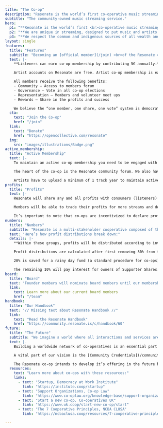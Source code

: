```yaml
---
title: "The Co-op"
description: "Resonate is the world’s first co-operative music streaming service — a multi-stakeholder platform co-operative, democratically governed by its members: artists, listeners and workers."
subtitle: "The community-owned music streaming service."
hero:
  p1: "**Resonate is the world’s first <br>co-operative music streaming service** <br>— a multi-stakeholder platform co-operative, democratically governed by its members: artists, listeners and workers."
  p2: "**We are unique in streaming, designed to put music and artists first, with a community committed to building the social power of music.** As stewards of creativity, we are providing a vital corner-stone of the new music eco-system based on fairness, transparency, dignity, agency and community."
  p3: "**We respect the common and indigenous sources of all wealth and culture**, building with communities in solidarity to resist and repair from the social and ecological effects of capital accumulation and colonialism."
layout: single
features:
  title: "Features"
  subtitle: "Becoming an [official member](/join) <br>of the Resonate co-op."
  text: |-
    **Listeners can earn co-op membership by contributing 5€ annually.**

    Artist accounts on Resonate are free. Artist co-op membership is earned when you add music to the catalog, and ratify your membership. (If you have music on Resonate, you are eligible for full free co-op membership – this extends to each individual band member, guest vocalists, session musicians etc.)

    All members receive the following benefits:
    - Community – Access to members forum
    - Governance – Vote in all co-op elections
    - Representation – Members and volunteer meet ups
    - Rewards – Share in the profits and success

    We believe the “one member, one share, one vote” system is democratic, and supports community in a crucial way. Resonate is a co-op because we think that everyone should have the opportunity to own their platform. Everyone involved in the co-op has a say in how platform develops.
  cta: 
    text: "Join the Co-op"
    href: "/join"
  link: 
    text: "Donate"
    href: "https://opencollective.com/resonate"
  img:
    src: "images/illustrations/Badge.png"
active_membership:
  title: "Active Membership"
  text: |-
    To maintain an active co-op membership you need to be engaged with the community.

    The heart of the co-op is the Resonate community forum. We also have an open community meeting [every Wednesday](https://community.resonate.is/upcoming-events).

    Artists have to upload a minimum of 1 track year to maintain active co-op membership.
profits:
  title: "Profits"
  text: |-
    Resonate will share any and all profits with consumers (listeners) and workers (musicians, labels, staff and volunteer contributors).

    Members will be able to trade their profits for more streams and downloads and/or withdraw as cash.

    It’s important to note that co-ops are incentivized to declare profits because they validate the business model.
numbers:
  title: "Numbers"
  subtitle: "Resonate is a multi-stakeholder cooperative composed of three different roles: musicians, fans and the people who build it."
  text: "Here’s how profit distributions break down:"
  details: |-
    **Within these groups, profits will be distributed according to involvement**, and not on status, access or other forms of privilege.

    Profit distributions are calculated after first removing 30% from the total. 

    20% is saved for a rainy day fund (a standard procedure for co-ops). If the emergency funds are never used, they’ll simply feed back into the next year's profit declarations.

    The remaining 10% will pay interest for owners of Supporter Shares.    
board:
  title: "Board"
  text: "Founder members will nominate board members until our membership reaches 30,000. After this, nominations will be open to all our members."
  link: 
    text: Learn more about our current board members
    href: "/team" 
handbook:
  title: "Our Handbook"
  text: "// Missing text about Resonate Handbook //"
  link: 
    text: "Read the Resonate Handbook"
    href: "https://community.resonate.is/c/handbook/60"
future:
  title: "The Future"
  subtitle: "We imagine a world where all interactions and services are provided by democratic organisations and co-ops. Our aim is to build a corner stone of this eco-system."
  text: |-
    Building a worldwide network of co-operatives is an essential part of rejecting the destructive power of Capitalism and Colonialism within all our societies, working together towards a world built on justice, fairness and equality of the commons.

    A vital part of our vision is the [Community Credentials](/community-credentials) project which will enable cooperatives and creatives to partner, exchange, sell, collaborate, engage and sustain relationships with trust and privacy. 

    The Resonate co-op intends to develop it’s offering in the future beyond music, to incorporate many different collective types of creativity into the the platform in sustainable and positive ways for the community at large.
  resources:
    text: "Learn more about co-ops with these resources:"
    links:
      - text: "Startup, Democracy at Work Institute"
        link: "https://institute.coop/startup"
      - text: "Support Organizations, Co-op Law"
        link: "https://www.co-oplaw.org/knowledge-base/support-organizations/"
      - text: "Start a new co-op, Co-operatives UK"
        link: "https://www.uk.coop/start-new-co-op/start"
      - text: "The 7 Cooperative Principles, NCBA CLUSA"
        link: "https://ncbaclusa.coop/resources/7-cooperative-principles/"

---
```

